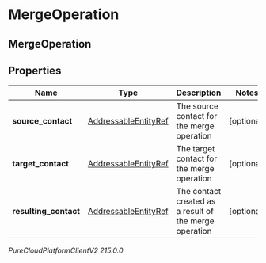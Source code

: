 # MergeOperation

## MergeOperation

## Properties

|Name | Type | Description | Notes|
|------------ | ------------- | ------------- | -------------|
| **source_contact** | [AddressableEntityRef](AddressableEntityRef) | The source contact for the merge operation | [optional] |
| **target_contact** | [AddressableEntityRef](AddressableEntityRef) | The target contact for the merge operation | [optional] |
| **resulting_contact** | [AddressableEntityRef](AddressableEntityRef) | The contact created as a result of the merge operation | [optional] |



_PureCloudPlatformClientV2 215.0.0_
